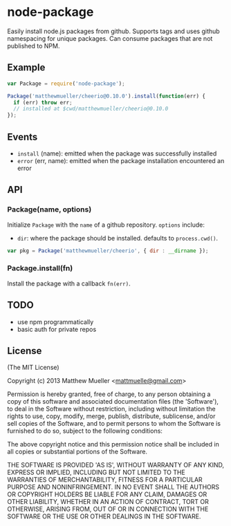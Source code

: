 
# node-package

  Easily install node.js packages from github. Supports tags and uses github namespacing for unique packages. Can consume packages that are not published to NPM.

## Example

```js
var Package = require('node-package');

Package('matthewmueller/cheerio@0.10.0').install(function(err) {
  if (err) throw err;
  // installed at $cwd/matthewmueller/cheerio@0.10.0
});
```

## Events

- `install` (name): emitted when the package was successfully installed
- `error` (err, name): emitted when the package installation encountered an error

## API

### Package(name, options)

  Initialize `Package` with the `name` of a github repository. `options` include:

  - `dir`: where the package should be installed. defaults to `process.cwd()`.

```js
var pkg = Package('matthewmueller/cheerio', { dir : __dirname });
```

### Package.install(fn)

  Install the package with a callback `fn(err)`.

## TODO

* use npm programmatically
* basic auth for private repos

## License

(The MIT License)

Copyright (c) 2013 Matthew Mueller &lt;mattmuelle@gmail.com&gt;

Permission is hereby granted, free of charge, to any person obtaining
a copy of this software and associated documentation files (the
'Software'), to deal in the Software without restriction, including
without limitation the rights to use, copy, modify, merge, publish,
distribute, sublicense, and/or sell copies of the Software, and to
permit persons to whom the Software is furnished to do so, subject to
the following conditions:

The above copyright notice and this permission notice shall be
included in all copies or substantial portions of the Software.

THE SOFTWARE IS PROVIDED 'AS IS', WITHOUT WARRANTY OF ANY KIND,
EXPRESS OR IMPLIED, INCLUDING BUT NOT LIMITED TO THE WARRANTIES OF
MERCHANTABILITY, FITNESS FOR A PARTICULAR PURPOSE AND NONINFRINGEMENT.
IN NO EVENT SHALL THE AUTHORS OR COPYRIGHT HOLDERS BE LIABLE FOR ANY
CLAIM, DAMAGES OR OTHER LIABILITY, WHETHER IN AN ACTION OF CONTRACT,
TORT OR OTHERWISE, ARISING FROM, OUT OF OR IN CONNECTION WITH THE
SOFTWARE OR THE USE OR OTHER DEALINGS IN THE SOFTWARE.

